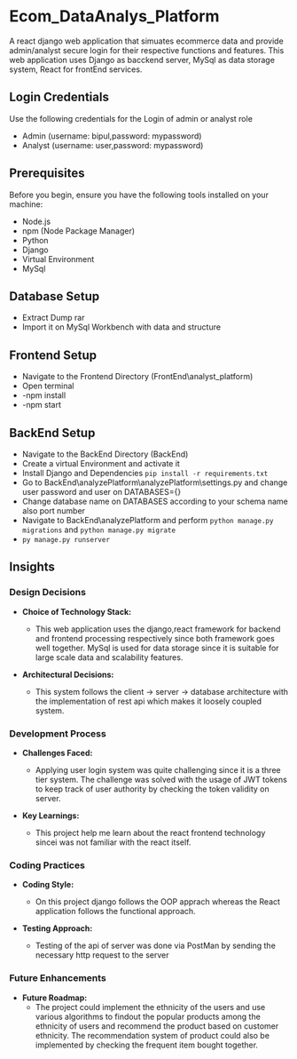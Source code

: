 # Ecom_DataAnalys_Platform
A react django web application that simuates ecommerce data and provide admin/analyst secure login for their respective functions and features. This web application uses Django as bacckend server, MySql as data storage system, React for frontEnd services.


## Login Credentials
Use the following credentials for the Login of admin or analyst role
- Admin (username: bipul,password: mypassword)
- Analyst (username: user,password: mypassword)


## Prerequisites

Before you begin, ensure you have the following tools installed on your machine:
- Node.js
- npm (Node Package Manager)
- Python
- Django
- Virtual Environment
- MySql

## Database Setup
- Extract Dump rar
- Import it on MySql Workbench with data and structure


## Frontend Setup

- Navigate to the Frontend Directory (FrontEnd\analyst_platform\)
- Open terminal
- -npm install
- -npm start

## BackEnd Setup
- Navigate to the BackEnd Directory (BackEnd\)
- Create a virtual Environment and activate it
- Install Django and Dependencies ``` pip install -r requirements.txt ```
- Go to BackEnd\analyzePlatform\analyzePlatform\settings.py and change user password and user on DATABASES={} 
- Change database name on DATABASES according to your schema name also port number
- Navigate to BackEnd\analyzePlatform and perform ```python manage.py migrations``` and ```python manage.py migrate```
- ```py manage.py runserver```

## Insights

### Design Decisions

- **Choice of Technology Stack:**
  - This web application uses the django,react framework for backend and frontend processing respectively since both framework goes well together. MySql is used for data storage since it is suitable for large scale data and scalability features.

- **Architectural Decisions:**
  - This system follows the client -> server -> database architecture with the implementation of rest api which makes it loosely coupled system.

### Development Process

- **Challenges Faced:**
  - Applying user login system was quite challenging since it is a three tier system. The challenge was solved with the usage of JWT tokens to keep track of user authority by checking the token validity on server.

- **Key Learnings:**
  - This project help me learn about the react frontend technology sincei was not familiar with the react itself.

### Coding Practices

- **Coding Style:**
  - On this project django follows the OOP apprach whereas the React application follows the functional approach.

- **Testing Approach:**
  - Testing of the api of server was done via PostMan by sending the necessary http request to the server

### Future Enhancements

- **Future Roadmap:**
  - The project could implement the ethnicity of the users and use various algorithms to findout the popular products among the ethnicity of users and recommend the product based on customer ethnicity. The recommendation system of product could also be implemented by checking the frequent item bought together.
